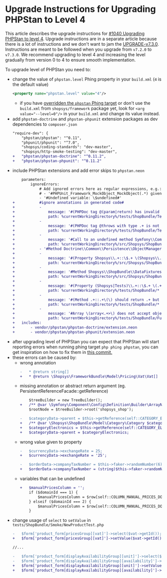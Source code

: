 # Upgrade Instructions for Upgrading PHPStan to Level 4

This article describes the upgrade instructions for [#1040 Upgrading PHPStan to level 4](https://github.com/shopsys/shopsys/pull/1040).
Upgrade instructions are in a separate article because there is a lot of instructions and we don't want to jam the [UPGRADE-v7.3.0](/docs/upgrade/UPGRADE-v7.3.0.md).
Instructions are meant to be followed when you upgrade from `v7.2.0` to `v7.3.0`.
We recommend upgrading to level 4 and increasing the level gradually from version 0 to 4 to ensure smooth implementation.

To upgrade level of PHPStan you need to:
- change the value of `phpstan.level` Phing property in your `build.xml` (`4` is the default value)
    ```xml
    <property name="phpstan.level" value="4"/>
    ```
    - if you have [overridden the `phpstan` Phing target](/docs/introduction/console-commands-for-application-management-phing-targets.md#customization-of-phing-targets-and-properties) or don't use the `build.xml` from `shopsys/framework` package yet, look for `<arg value="--level=0"/>` in your `build.xml` and change its value instead.
- add `phpstan-doctrine` and `phpstan-phpunit` extension packages as dev dependencies to `composer.json`
    ```diff
    "require-dev": {
        "phpstan/phpstan": "^0.11",
        "phpunit/phpunit": "^7.0",
        "shopsys/coding-standards": "dev-master",
        "shopsys/http-smoke-testing": "dev-master",
    +   "phpstan/phpstan-doctrine": "^0.11.2",
    +   "phpstan/phpstan-phpunit": "^0.11.2"
    ```
- include PHPStan extensions and add error skips to `phpstan.neon`
    ```diff
        parameters:
            ignoreErrors:
                # Add ignored errors here as regular expressions, e.g.:
                # - '#PHPUnit_Framework_MockObject_MockObject(.*) given#'
                - '#Undefined variable: \$undefined#'
    +           #ignore annotations in generated code#
    +           -
    +               message: '#(PHPDoc tag @(param|return) has invalid value .+ expected TOKEN_IDENTIFIER at offset \d+)#'
    +               path: %currentWorkingDirectory%/tests/ShopBundle/Test/Codeception/_generated/AcceptanceTesterActions.php
    +           -
    +               message: '#(PHPDoc tag @throws with type .+ is not subtype of Throwable)#'
    +               path: %currentWorkingDirectory%/tests/ShopBundle/Test/Codeception/_generated/AcceptanceTesterActions.php
    +           -
    +               message: '#Call to an undefined method Symfony\\Component\\Config\\Definition\\Builder\\NodeParentInterface::end\(\)#'
    +               path: %currentWorkingDirectory%/src/Shopsys/ShopBundle/DependencyInjection/Configuration.php
    +           - '#Method Doctrine\\Common\\Persistence\\ObjectManager::flush\(\) invoked with 1 parameter, 0 required\.#'
    +           -
    +               message: '#(Property Shopsys\\.+::\$.+ \(Shopsys\\.+\) does not accept object\.)#'
    +               path: %currentWorkingDirectory%/src/Shopsys/ShopBundle/DataFixtures/*
    +           -
    +               message: '#Method Shopsys\\ShopBundle\\DataFixtures\\ProductDataFixtureReferenceInjector::.+\(\) should return array<.+> but returns array<string, object>\.#'
    +               path: %currentWorkingDirectory%/src/Shopsys/ShopBundle/DataFixtures/ProductDataFixtureReferenceInjector.php
    +           -
    +               message: '#(Property (Shopsys|Tests)\\.+::\$.+ \(.+\) does not accept object\.)#'
    +               path: %currentWorkingDirectory%/tests/ShopBundle/*
    +           -
    +               message: '#(Method .+::.+\(\) should return .+ but returns (object|Codeception\\Module).)#'
    +               path: %currentWorkingDirectory%/tests/ShopBundle/*
    +           -
    +               message: '#Array \(array<.+>\) does not accept object\.#'
    +               path: %currentWorkingDirectory%/tests/ShopBundle/Functional/Model/Product/ProductOnCurrentDomainFacadeCountDataTest.php
    +   includes:
    +       - vendor/phpstan/phpstan-doctrine/extension.neon
    +       - vendor/phpstan/phpstan-phpunit/extension.neon
    ```
- after upgrading level of PHPStan you can expect that PHPStan will start reporting errors when running phing target `php phing phpstan`, you can get inspiration on how to fix them in [this commit.]()
- these errors can be caused by:
    - wrong annotation
        ```diff
        -   * @return string[]
        +   * @return \Shopsys\FrameworkBundle\Model\Pricing\Vat\Vat[]  
        ```
    - missing annotation or abstract return argument (eg. PersistentReferenceFacade::getReference)
        ```diff
            $treeBuilder = new TreeBuilder();
        +   /** @var \Symfony\Component\Config\Definition\Builder\ArrayNodeDefinition $rootNode */
            $rootNode = $treeBuilder->root('shopsys_shop');
        ```
        ```diff
        -   $categoryData->parent = $this->getReference(self::CATEGORY_ELECTRONICS);
        +   /** @var \Shopsys\ShopBundle\Model\Category\Category $categoryElectronics */
        +   $categoryElectronics = $this->getReference(self::CATEGORY_ELECTRONICS);
        +   $categoryData->parent = $categoryElectronics;
        ```
    - wrong value given to property
        ```diff
        -   $currencyData->exchangeRate = 25;
        +   $currencyData->exchangeRate = '25';

        -   $orderData->companyTaxNumber = $this->faker->randomNumber(6);
        +   $orderData->companyTaxNumber = (string)$this->faker->randomNumber(6);
        ```
    - variables that can be undefined
        ```diff
        +   $manualPricesColumn = '';
            if ($domainId === 1) {
                $manualPricesColumn = $row[self::COLUMN_MANUAL_PRICES_DOMAIN_1];
            } elseif ($domainId === 2) {
                $manualPricesColumn = $row[self::COLUMN_MANUAL_PRICES_DOMAIN_2];
            }
        ```
- change usage of `select` to `setValue` in `tests/ShopBundle/Smoke/NewProductTest.php`
    ```diff
    -   $form['product_form[pricesGroup][vat]']->select($vat->getId());
    +   $form['product_form[pricesGroup][vat]']->setValue($vat->getId());

    //...

    -   $form['product_form[displayAvailabilityGroup][unit]']->select($unit->getId());
    -   $form['product_form[displayAvailabilityGroup][availability]']->select($availability->getId());
    +   $form['product_form[displayAvailabilityGroup][unit]']->setValue($unit->getId());
    +   $form['product_form[displayAvailabilityGroup][availability]']->setValue($availability->getId());
    ```
